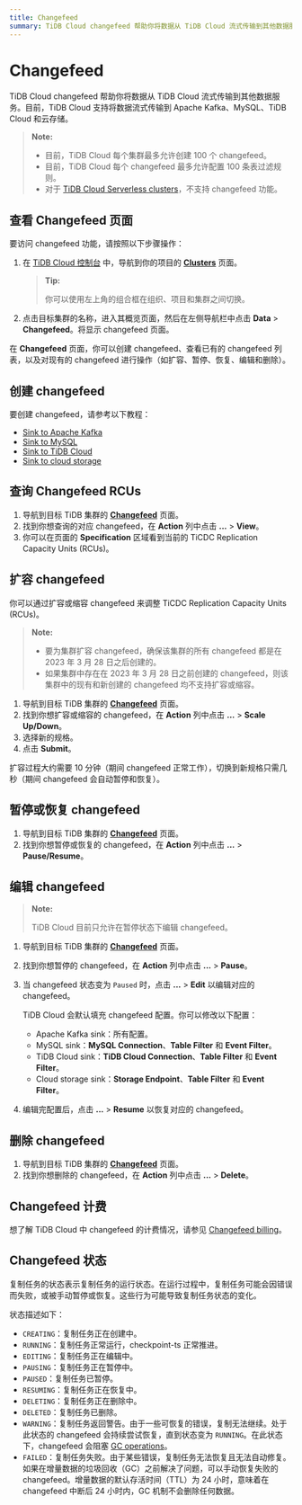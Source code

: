 ```yaml
---
title: Changefeed
summary: TiDB Cloud changefeed 帮助你将数据从 TiDB Cloud 流式传输到其他数据服务。
---
```


# Changefeed

TiDB Cloud changefeed 帮助你将数据从 TiDB Cloud 流式传输到其他数据服务。目前，TiDB Cloud 支持将数据流式传输到 Apache Kafka、MySQL、TiDB Cloud 和云存储。

> **Note:**
>
> - 目前，TiDB Cloud 每个集群最多允许创建 100 个 changefeed。
> - 目前，TiDB Cloud 每个 changefeed 最多允许配置 100 条表过滤规则。
> - 对于 [TiDB Cloud Serverless clusters](/tidb-cloud/select-cluster-tier.md#tidb-cloud-serverless)，不支持 changefeed 功能。

## 查看 Changefeed 页面

要访问 changefeed 功能，请按照以下步骤操作：

1. 在 [TiDB Cloud 控制台](https://tidbcloud.com) 中，导航到你的项目的 [**Clusters**](https://tidbcloud.com/project/clusters) 页面。

    > **Tip:**
    >
    > 你可以使用左上角的组合框在组织、项目和集群之间切换。

2. 点击目标集群的名称，进入其概览页面，然后在左侧导航栏中点击 **Data** > **Changefeed**。将显示 changefeed 页面。

在 **Changefeed** 页面，你可以创建 changefeed、查看已有的 changefeed 列表，以及对现有的 changefeed 进行操作（如扩容、暂停、恢复、编辑和删除）。

## 创建 changefeed

要创建 changefeed，请参考以下教程：

- [Sink to Apache Kafka](/tidb-cloud/changefeed-sink-to-apache-kafka.md)
- [Sink to MySQL](/tidb-cloud/changefeed-sink-to-mysql.md)
- [Sink to TiDB Cloud](/tidb-cloud/changefeed-sink-to-tidb-cloud.md)
- [Sink to cloud storage](/tidb-cloud/changefeed-sink-to-cloud-storage.md)

## 查询 Changefeed RCUs

1. 导航到目标 TiDB 集群的 [**Changefeed**](#view-the-changefeed-page) 页面。
2. 找到你想查询的对应 changefeed，在 **Action** 列中点击 **...** > **View**。
3. 你可以在页面的 **Specification** 区域看到当前的 TiCDC Replication Capacity Units (RCUs)。

## 扩容 changefeed

你可以通过扩容或缩容 changefeed 来调整 TiCDC Replication Capacity Units (RCUs)。

> **Note:**
>
> - 要为集群扩容 changefeed，确保该集群的所有 changefeed 都是在 2023 年 3 月 28 日之后创建的。
> - 如果集群中存在在 2023 年 3 月 28 日之前创建的 changefeed，则该集群中的现有和新创建的 changefeed 均不支持扩容或缩容。

1. 导航到目标 TiDB 集群的 [**Changefeed**](#view-the-changefeed-page) 页面。
2. 找到你想扩容或缩容的 changefeed，在 **Action** 列中点击 **...** > **Scale Up/Down**。
3. 选择新的规格。
4. 点击 **Submit**。

扩容过程大约需要 10 分钟（期间 changefeed 正常工作），切换到新规格只需几秒（期间 changefeed 会自动暂停和恢复）。

## 暂停或恢复 changefeed

1. 导航到目标 TiDB 集群的 [**Changefeed**](#view-the-changefeed-page) 页面。
2. 找到你想暂停或恢复的 changefeed，在 **Action** 列中点击 **...** > **Pause/Resume**。

## 编辑 changefeed

> **Note:**
>
> TiDB Cloud 目前只允许在暂停状态下编辑 changefeed。

1. 导航到目标 TiDB 集群的 [**Changefeed**](#view-the-changefeed-page) 页面。
2. 找到你想暂停的 changefeed，在 **Action** 列中点击 **...** > **Pause**。
3. 当 changefeed 状态变为 `Paused` 时，点击 **...** > **Edit** 以编辑对应的 changefeed。

    TiDB Cloud 会默认填充 changefeed 配置。你可以修改以下配置：

    - Apache Kafka sink：所有配置。
    - MySQL sink：**MySQL Connection**、**Table Filter** 和 **Event Filter**。
    - TiDB Cloud sink：**TiDB Cloud Connection**、**Table Filter** 和 **Event Filter**。
    - Cloud storage sink：**Storage Endpoint**、**Table Filter** 和 **Event Filter**。

4. 编辑完配置后，点击 **...** > **Resume** 以恢复对应的 changefeed。

## 删除 changefeed

1. 导航到目标 TiDB 集群的 [**Changefeed**](#view-the-changefeed-page) 页面。
2. 找到你想删除的 changefeed，在 **Action** 列中点击 **...** > **Delete**。

## Changefeed 计费

想了解 TiDB Cloud 中 changefeed 的计费情况，请参见 [Changefeed billing](/tidb-cloud/tidb-cloud-billing-ticdc-rcu.md)。

## Changefeed 状态

复制任务的状态表示复制任务的运行状态。在运行过程中，复制任务可能会因错误而失败，或被手动暂停或恢复。这些行为可能导致复制任务状态的变化。

状态描述如下：

- `CREATING`：复制任务正在创建中。
- `RUNNING`：复制任务正常运行，checkpoint-ts 正常推进。
- `EDITING`：复制任务正在编辑中。
- `PAUSING`：复制任务正在暂停中。
- `PAUSED`：复制任务已暂停。
- `RESUMING`：复制任务正在恢复中。
- `DELETING`：复制任务正在删除中。
- `DELETED`：复制任务已删除。
- `WARNING`：复制任务返回警告。由于一些可恢复的错误，复制无法继续。处于此状态的 changefeed 会持续尝试恢复，直到状态变为 `RUNNING`。在此状态下，changefeed 会阻塞 [GC operations](https://docs.pingcap.com/tidb/stable/garbage-collection-overview)。
- `FAILED`：复制任务失败。由于某些错误，复制任务无法恢复且无法自动修复。如果在增量数据的垃圾回收（GC）之前解决了问题，可以手动恢复失败的 changefeed。增量数据的默认存活时间（TTL）为 24 小时，意味着在 changefeed 中断后 24 小时内，GC 机制不会删除任何数据。